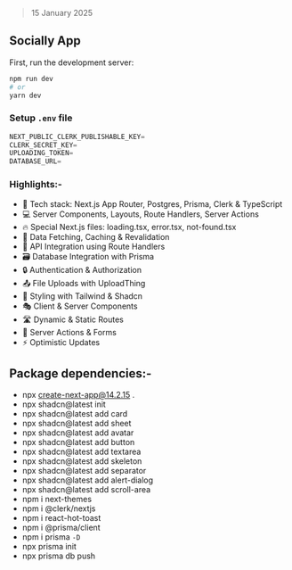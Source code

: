 > 15 January 2025

## Socially App

First, run the development server:

```bash
npm run dev
# or
yarn dev
```

### Setup `.env` file

```js
NEXT_PUBLIC_CLERK_PUBLISHABLE_KEY=
CLERK_SECRET_KEY=
UPLOADING_TOKEN=
DATABASE_URL=
```

### Highlights:-

- 🚀 Tech stack: Next.js App Router, Postgres, Prisma, Clerk & TypeScript
- 💻 Server Components, Layouts, Route Handlers, Server Actions
- 🔥 Special Next.js files: loading.tsx, error.tsx, not-found.tsx
- 🔄 Data Fetching, Caching & Revalidation
- 📡 API Integration using Route Handlers
- 🗃️ Database Integration with Prisma
- 🔒 Authentication & Authorization
- 📤 File Uploads with UploadThing
- 🎨 Styling with Tailwind & Shadcn
- 🎭 Client & Server Components
- 🛣️ Dynamic & Static Routes
- 🚀 Server Actions & Forms
- ⚡ Optimistic Updates

## Package dependencies:-

- npx create-next-app@14.2.15 .
- npx shadcn@latest init
- npx shadcn@latest add card
- npx shadcn@latest add sheet
- npx shadcn@latest add avatar
- npx shadcn@latest add button
- npx shadcn@latest add textarea
- npx shadcn@latest add skeleton
- npx shadcn@latest add separator
- npx shadcn@latest add alert-dialog
- npx shadcn@latest add scroll-area
- npm i next-themes
- npm i @clerk/nextjs
- npm i react-hot-toast
- npm i @prisma/client
- npm i prisma `-D`
- npx prisma init
- npx prisma db push

